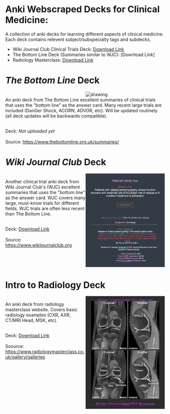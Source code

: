 # Anki Webscraped Decks for Clinical Medicine:
A collection of anki decks for learning different aspects of clinical medicine. Each deck contains relevent subject/subspecialty tags and subdecks.<br>

- Wiki Journal Club Clinical Trials Deck: [Download Link](https://github.com/cole-khamnei/anki_webscraping/raw/main/anki_packages/WJC_clinical_trials.apkg)
- The Bottom Line Deck (Summaries similar to WJC): [Download Link]
- Radiology Masterclass: [Download Link](https://github.com/cole-khamnei/anki_webscraping/raw/main/anki_packages/radiology_images.apkg)

# <i>The Bottom Line</i> Deck
<img align="right" src="resources/bottom_line_example.png" alt="drawing" width="250"/>
<br> An anki deck from The Bottom Line excellent summaries of clinical trials that uses the "bottom line" as the answer card. Many recent large trials are included (DanGer Shock, ACORN, ADVOR, etc). Will be updated routinely (all deck updates will be backwards compatible). <br><br>

Deck: <i>  Not uploaded yet </i>
<br><br>
Source:  https://www.thebottomline.org.uk/summaries/
<br clear="right"/>

# <i>Wiki Journal Club</i> Deck
<img align="right" src="resources/WJC_example_image.png" alt="drawing" width="250"/>
<br> Another clinical trial anki deck from Wiki Journal Club's (WJC) excellent summaries that uses the "bottom line" as the answer card. WJC covers many large, must-know trials for different fields. WJC trials are often less recent than The Bottom Line. <br><br>

Deck:  [Download Link](https://github.com/cole-khamnei/anki_webscraping/raw/main/anki_packages/WJC_clinical_trials.apkg)
<br><br>
Source:  https://www.wikijournalclub.org
<br clear="right"/>

# Intro to Radiology Deck
<img align="right" src="resources/radiology_example.png" alt="drawing" width="250"/>
<br> An anki deck from radiology masterclass website. Covers basic radiology examples (CXR, AXR, CT/MRI Head, MSK, etc).
<br>
<br>

Deck:  [Download Link](https://github.com/cole-khamnei/anki_webscraping/raw/main/anki_packages/radiology_images.apkg)
<br><br>
Soource:  https://www.radiologymasterclass.co.uk/gallery/galleries
<br clear="right"/>
